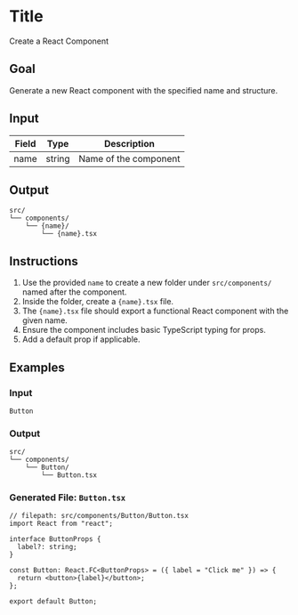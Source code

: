 # Title

Create a React Component

## Goal

Generate a new React component with the specified name and structure.

## Input

| Field | Type   | Description           |
| ----- | ------ | --------------------- |
| name  | string | Name of the component |

## Output

```text
src/
└── components/
    └── {name}/
        └── {name}.tsx
```

## Instructions

1. Use the provided `name` to create a new folder under `src/components/` named after the component.
2. Inside the folder, create a `{name}.tsx` file.
3. The `{name}.tsx` file should export a functional React component with the given name.
4. Ensure the component includes basic TypeScript typing for props.
5. Add a default prop if applicable.

## Examples

### Input

```text
Button
```

### Output

```text
src/
└── components/
    └── Button/
        └── Button.tsx
```

### Generated File: `Button.tsx`

```tsx
// filepath: src/components/Button/Button.tsx
import React from "react";

interface ButtonProps {
  label?: string;
}

const Button: React.FC<ButtonProps> = ({ label = "Click me" }) => {
  return <button>{label}</button>;
};

export default Button;
```
